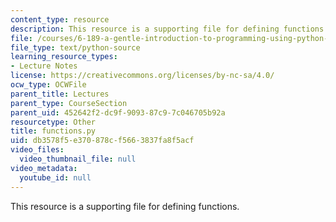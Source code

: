 ```yaml
---
content_type: resource
description: This resource is a supporting file for defining functions.
file: /courses/6-189-a-gentle-introduction-to-programming-using-python-january-iap-2011/db3578f5e370878cf5663837fa8f5acf_functions.py
file_type: text/python-source
learning_resource_types:
- Lecture Notes
license: https://creativecommons.org/licenses/by-nc-sa/4.0/
ocw_type: OCWFile
parent_title: Lectures
parent_type: CourseSection
parent_uid: 452642f2-dc9f-9093-87c9-7c046705b92a
resourcetype: Other
title: functions.py
uid: db3578f5-e370-878c-f566-3837fa8f5acf
video_files:
  video_thumbnail_file: null
video_metadata:
  youtube_id: null
---
```

This resource is a supporting file for defining functions.